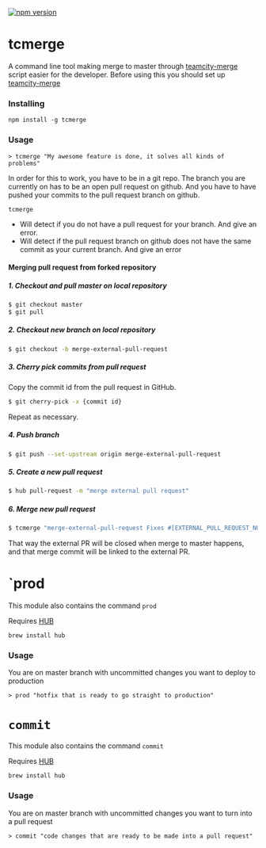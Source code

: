 [![npm version](https://badge.fury.io/js/tcmerge.svg)](http://badge.fury.io/js/tcmerge)
# tcmerge
A command line tool making merge to master through [teamcity-merge](https://github.com/e-conomic/teamcity-merge)
script easier for the developer. Before using this you should set up [teamcity-merge](https://github.com/e-conomic/teamcity-merge)

### Installing
```
npm install -g tcmerge
```

### Usage
```
> tcmerge "My awesome feature is done, it solves all kinds of problems"
```

In order for this to work, you have to be in a git repo. The branch you are currently on has to be an open pull request
on github. And you have to have pushed your commits to the pull request branch on github.

`tcmerge`
- Will detect if you do not have a pull request for your branch. And give an error.
- Will detect if the pull request branch on github does not have the same commit as your current branch. And give an error

#### Merging pull request from forked repository
##### 1. Checkout and pull master on local repository
``` bash
$ git checkout master
$ git pull
```

##### 2. Checkout new branch on local repository
``` bash
$ git checkout -b merge-external-pull-request
```

##### 3. Cherry pick commits from pull request
Copy the commit id from the pull request in GitHub.

``` bash
$ git cherry-pick -x {commit id}
```

Repeat as necessary.

##### 4. Push branch
``` bash
$ git push --set-upstream origin merge-external-pull-request
```

##### 5. Create a new pull request
``` bash
$ hub pull-request -m "merge external pull request"
```

##### 6. Merge new pull request
``` bash
$ tcmerge "merge-external-pull-request Fixes #[EXTERNAL_PULL_REQUEST_NUMBER]"
```

That way the external PR will be closed when merge to master happens, and that merge commit will be linked to the external PR.

# `prod
This module also contains the command `prod`

Requires [HUB](https://hub.github.com/)

`brew install hub`

### Usage

You are on master branch with uncommitted changes you want to deploy to production

```
> prod "hotfix that is ready to go straight to production"
```

# `commit`
This module also contains the command `commit`

Requires [HUB](https://hub.github.com/)

`brew install hub`

### Usage

You are on master branch with uncommitted changes you want to turn into a pull request

```
> commit "code changes that are ready to be made into a pull request"
```

